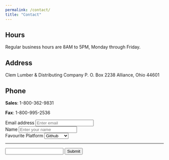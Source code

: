 ```yaml
---
permalink: /contact/
title: "Contact"
---
```


## Hours

Regular business hours are 8AM to 5PM, Monday through Friday.

## Address 

Clem Lumber & Distributing Company
P. O. Box 2238
Alliance, Ohio 44601

## Phone

**Sales**: 1-800-362-9831

**Fax**: 1-800-995-2536


<form action="https://getform.io/f/57fc2df7-79c8-42ee-b09b-2506e738434b" method="POST">
      <div class="form-group">
        <label for="exampleInputEmail1" required="required">Email address</label>
        <input type="email" name="email" class="form-control" id="exampleInputEmail1" aria-describedby="emailHelp" placeholder="Enter email">
      </div>
      <div class="form-group">
        <label for="exampleInputName">Name</label>
        <input type="text" name="name" class="form-control" id="exampleInputName" placeholder="Enter your name" required="required">
      </div>
      <div class="form-group">
        <label for="exampleFormControlSelect1">Favourite Platform</label>
        <select class="form-control" id="exampleFormControlSelect1" name="platform" required="required">
          <option>Github</option>
          <option>Gitlab</option>
          <option>Bitbucket</option>
        </select>
      </div>
      <hr>
      <input type="text" name="message">
      <button type="submit" class="btn btn-primary">Submit</button>
</form>
